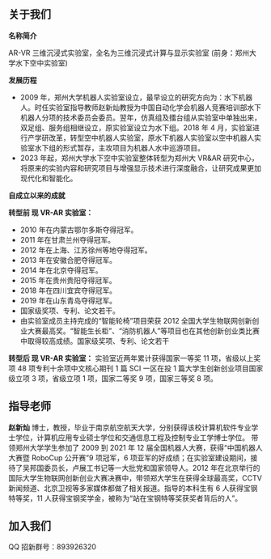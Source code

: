 ## 关于我们

**名称简介**

AR-VR 三维沉浸式实验室，全名为三维沉浸式计算与显示实验室 (前身：郑州大学水下空中实验室)

**发展历程**

- 2009 年，郑州大学机器人实验室设立，最早设立的研究方向为：水下机器人。时任实验室指导教师赵新灿教授为中国自动化学会机器人竞赛培训部水下机器人分项的技术委员会委员。翌年，仿真组及擂台组从实验室中单独出来，双足组、服务组相继设立，原实验室设立为水下组。2018 年 4 月，实验室进行产学研改革，转型空中机器人实验室，原水下机器人实验室以空中机器人实验室水下组的形式暂存，主攻项目为机器人水中巡游项目。
- 2023 年起，郑州大学水下空中实验室整体转型为郑州大 VR&AR 研究中心，将原来的实验内容和研究项目与增强显示技术进行深度融合，让研究成果更加现代化和智能化。

**自成立以来的成就**

**转型前 现 VR-AR 实验室：**
- 2010 年在内蒙古鄂尔多斯夺得冠军。
- 2011 年在甘肃兰州夺得冠军。
- 2012 年在上海、江苏徐州等地夺得冠军。
- 2013 年在安徽合肥夺得冠军。
- 2014 年在北京夺得冠军。
- 2015 年在贵州贵阳夺得冠军。
- 2018 年在四川宜宾夺得冠军。
- 2019 年在山东青岛夺得冠军。
- 国家级奖项、专利、论文若干。
- 由实验室成员主持完成的“智能轮椅”项目荣获 2012 全国大学生物联网创新创业大赛最高奖。“智能生长柜”、“消防机器人”等项目也在其他创新创业类比赛中取得较高成绩。国家级奖项、专利、论文若干

**转型后 现 VR-AR 实验室：**
实验室近两年累计获得国家一等奖 11 项，省级以上奖项 48 项专利十余项中文核心期刊 1 篇 SCI 一区在投 1 篇大学生创新创业项目国家级立项 3 项，省级立项 1 项，国家二等奖 9 项，国家三等奖 8 项。

## 指导老师

**赵新灿**
博士，教授，毕业于南京航空航天大学，分别获得该校计算机软件专业学士学位，计算机应用专业硕士学位和交通信息工程及控制专业工学博士学位。
带领郑州大学学生参加了 2009 到 2021 年 12 届全国机器人大赛，获得“中国机器人大赛暨 RoboCup 公开赛”9 项冠军，6 项亚军的好成绩；在实验室建设期间，接待了吴邦国委员长，卢展工书记等一大批党和国家领导人。2012 年在北京举行的国际大学生物联网创新创业大赛决赛中，带领郑大学生在获得全球最高奖，CCTV 新闻频道、北京卫视等多家媒体都做了相关报道。指导的本科生有 6 人获得宝钢特等奖，11 人获得宝钢奖学金，被称为“站在宝钢特等奖获奖者背后的人”。

## 加入我们

QQ 招新群号：893926320